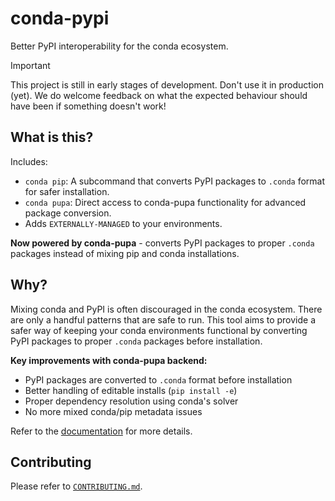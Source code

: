 # conda-pypi

Better PyPI interoperability for the conda ecosystem.

> [!IMPORTANT]
> This project is still in early stages of development. Don't use it in production (yet).
> We do welcome feedback on what the expected behaviour should have been if something doesn't work!

## What is this?

Includes:

- `conda pip`: A subcommand that converts PyPI packages to `.conda` format for safer installation.
- `conda pupa`: Direct access to conda-pupa functionality for advanced package conversion.
- Adds `EXTERNALLY-MANAGED` to your environments.

**Now powered by conda-pupa** - converts PyPI packages to proper `.conda` packages instead of mixing pip and conda installations.

## Why?

Mixing conda and PyPI is often discouraged in the conda ecosystem.
There are only a handful patterns that are safe to run. This tool
aims to provide a safer way of keeping your conda environments functional
by converting PyPI packages to proper `.conda` packages before installation.

**Key improvements with conda-pupa backend:**
- PyPI packages are converted to `.conda` format before installation
- Better handling of editable installs (`pip install -e`)
- Proper dependency resolution using conda's solver
- No more mixed conda/pip metadata issues

Refer to the [documentation](docs/) for more details.

## Contributing

Please refer to [`CONTRIBUTING.md`](/CONTRIBUTING.md).
